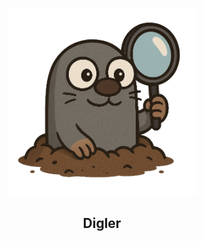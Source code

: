 <p align="center">
<img alt="Digler Logo" src="assets/logo.png" width="300px">
</p>
<h2 align="center">Digler</h2>
